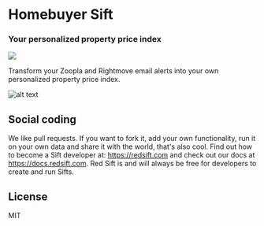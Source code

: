 # Homebuyer Sift
### Your personalized property price index

[<img src="http://static.redsift.io/assets/icons/run.svg">](https://dashboard.redsift.cloud/catalogue)

Transform your Zoopla and Rightmove email alerts into your own personalized property price index.

![alt text](https://static.redsift.io/assets/sifts/sift-homebuyer/homebuyer-animated.gif "Homebuyer Sift")

## Social coding
We like pull requests. If you want to fork it, add your own functionality, run it on your own data  and share it with the world, that's also cool. 
Find out how to become a Sift developer at: https://redsift.com and check out our docs at https://docs.redsift.com. 
Red Sift is and will always be free for developers to create and run Sifts.

## License
MIT

